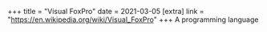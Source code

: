 +++
title = "Visual FoxPro"
date = 2021-03-05
[extra]
link = "https://en.wikipedia.org/wiki/Visual_FoxPro"
+++
A programming language

